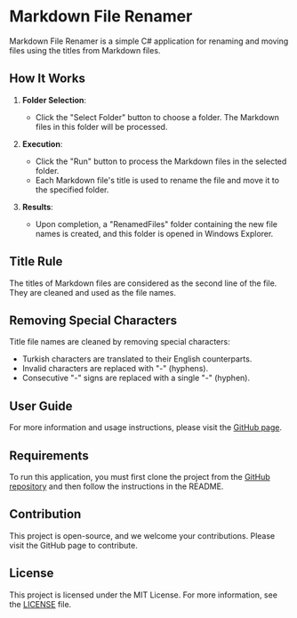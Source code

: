 # Markdown File Renamer

Markdown File Renamer is a simple C# application for renaming and moving files using the titles from Markdown files.

## How It Works

1. **Folder Selection**:
   - Click the "Select Folder" button to choose a folder. The Markdown files in this folder will be processed.

2. **Execution**:
   - Click the "Run" button to process the Markdown files in the selected folder.
   - Each Markdown file's title is used to rename the file and move it to the specified folder.

3. **Results**:
   - Upon completion, a "RenamedFiles" folder containing the new file names is created, and this folder is opened in Windows Explorer.

## Title Rule

The titles of Markdown files are considered as the second line of the file. They are cleaned and used as the file names.

## Removing Special Characters

Title file names are cleaned by removing special characters:
- Turkish characters are translated to their English counterparts.
- Invalid characters are replaced with "-" (hyphens).
- Consecutive "-" signs are replaced with a single "-" (hyphen).

## User Guide

For more information and usage instructions, please visit the [GitHub page](https://github.com/sametcn99/MarkdownFileRenamer).

## Requirements

To run this application, you must first clone the project from the [GitHub repository](https://github.com/sametcn99/MarkdownFileRenamer) and then follow the instructions in the README.

## Contribution

This project is open-source, and we welcome your contributions. Please visit the GitHub page to contribute.

## License

This project is licensed under the MIT License. For more information, see the [LICENSE](LICENSE) file.
